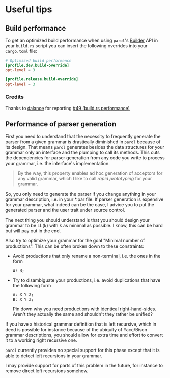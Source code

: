 # Useful tips

## Build performance

To get an optimized build performance when using `parol`'s
[Builder](https://github.com/jsinger67/parol/blob/main/crates/parol/src/build.rs) API in your
`build.rs` script you can insert the following overrides into your `Cargo.toml` file:

```toml
# Optimized build performance
[profile.dev.build-override]
opt-level = 3

[profile.release.build-override]
opt-level = 3
```

### Credits

Thanks to [dalance](https://github.com/dalance) for reporting
[#49 (build.rs performance)](https://github.com/jsinger67/parol/issues/49)

## Performance of parser generation

First you need to understand that the necessity to frequently generate the parser from a given
grammar is drastically diminished in `parol` because of its design.
That means `parol` generates besides the data structures for your grammar only an interface and the
plumping to call its methods.
This cuts the dependencies for parser generation from any code you write to process your grammar,
i.e. the interface's implementation.

>By the way, this property enables ad hoc generation of acceptors for any valid grammar, which I like
to call *rapid prototyping* for your grammar.

So, you only need to generate the parser if you change anything in your grammar description, i.e.
in your *.par file.
If parser generation is expensive for your grammar, what indeed can be the case, I advice you to put
the generated parser and the user trait under source control.

The next thing you should understand is that you should design your grammar to be LL(k) with k as
minimal as possible. I know, this can be hard but will pay out in the end.

Also try to optimize your grammar for the goal "Minimal number of productions". This can be often
broken down to these constraints:
* Avoid productions that only rename a non-terminal, i.e. the ones in the form
    ```parol
    A: B;
    ```
* Try to disambiguate your productions, i.e. avoid duplications that have the following form
    ```parol
    A: X Y Z;
    B: X Y Z;
    ```
    Pin down why you need productions with identical right-hand-sides. Aren't they actually the same
    and shouldn't they rather be unified?

If you have a historical grammar definition that is left recursive, which in deed is possible
for instance because of the ubiquity of Yacc/Bison grammar descriptions, you should allow for extra
time and effort to convert it to a working right recursive one.

`parol` currently provides no special support for this phase except that it is able to detect left
recursions in your grammar.

I may provide support for parts of this problem in the future, for instance to remove direct left
recursions somehow.